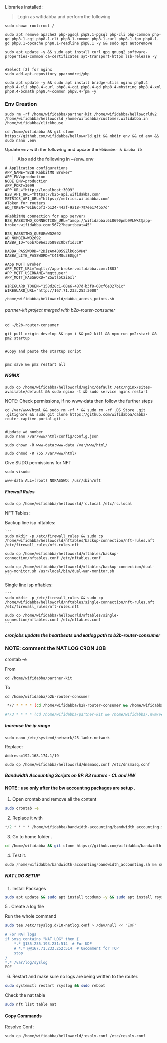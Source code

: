 Libraries installed:

> Login as wifidabba and perform the following

```
sudo chown root:root /

sudo apt remove apache2 php-pgsql php8.1-pgsql php-cli php-common php-gd php8.1-cgi php8.1-cli php8.1-common php8.1-curl php8.1-fpm php8.1-gd php8.1-opcache php8.1-readline php8.1 -y && sudo apt autoremove

sudo apt update -y && sudo apt install curl gpg gnupg2 software-properties-common ca-certificates apt-transport-https lsb-release -y


#Select [2] for nginx
sudo add-apt-repository ppa:ondrej/php

sudo apt update -y && sudo apt install bridge-utils nginx php8.4 php8.4-cli php8.4-curl php8.4-cgi php8.4-gd php8.4-mbstring php8.4-xml php8.4-bcmath php8.4-common php8.4-fpm -y
```

### Env Creation

```
sudo rm -rf /home/wifidabba/partner-kit /home/wifidabba/helloworldv2 /home/wifidabba/helloworld /home/wifidabba/customer.wifidabba.in /home/wifidabba/clickhouse

cd /home/wifidabba && git clone https://github.com/wifidabba/helloworld.git && mkdir env && cd env && sudo nano .env
```

Update env with the following and update the `WDNumber & Dabba ID`

> **Also add the following in ~/env/.env**

```
# Application configurations
APP_NAME="B2B RabbitMQ Broker"
APP_ENV=production
NODE_ENV=production
APP_PORT=3099
APP_URL="http://localhost:3099"
B2B_API_URL="https://b2b-api.wifidabba.com"
METRICS_API_URL="https://metrics.wifidabba.com"
#Token for routers
WD_TOKEN="01b6c5f3-b124-44af-9a18-787ee174b57d"

#RabbitMQ connection for app servers
B2B_RABBITMQ_CONNECTION_URL="amqp://wifidabba:6L8690pnb9VLWkt@app-broker.wifidabba.com:5672?heartbeat=45"

B2B_RABBITMQ_QUEUE=WD2692
WD_NUMBER=WD2692
DABBA_ID="65b7b96e335898c0b7f1d3c9"

DABBA_PASSWORD="2DizAm4B059ZlkOo6VHQ"
DABBA_LITE_PASSWORD="C4tM0u3ED@g!"

#App MQTT Broker
APP_MQTT_URL="mqtt://app-broker.wifidabba.com:1883"
APP_MQTT_USERNAME="mqttuser"
APP_MQTT_PASSWORD="Z5wtl5C2i6xl"

WIREGUARD_TOKEN="158d28c1-08e6-487d-b3f8-08cf6e327b1c"
WIREGUARD_URL="http://167.71.233.253:3000"
```

```
/home/wifidabba/helloworld/dabba_access_points.sh
```

###### partner-kit project merged with b2b-router-consumer

```
cd ~/b2b-router-consumer

git pull origin develop && npm i && pm2 kill && npm run pm2:start && pm2 startup


#Copy and paste the startup script


pm2 save && pm2 restart all

```

##### NGINX

```
sudo cp /home/wifidabba/helloworld/nginx/default /etc/nginx/sites-available/default && sudo nginx -t && sudo service nginx restart
```

NOTE: Check permissions, if no www-data then follow the further steps

```
cd /var/www/html && sudo rm -rf * && sudo rm -rf .DS_Store .git .gitignore && sudo git clone https://github.com/wifidabba/dabba-router-captive-portal.git .


#Update wd number
sudo nano /var/www/html/config/config.json

sudo chown -R www-data:www-data /var/www/html/

sudo chmod -R 755 /var/www/html/
```

Give SUDO permissions for NFT

```
sudo visudo

www-data ALL=(root) NOPASSWD: /usr/sbin/nft
```

##### Firewall Rules

```
sudo cp /home/wifidabba/helloworld/rc.local /etc/rc.local
```

NFT Tables:

Backup line isp nftables:

    ```
    sudo mkdir -p /etc/firewall_rules && sudo cp /home/wifidabba/helloworld/nftables/backup-connection/nft-rules.nft /etc/firewall_rules/nft-rules.nft

    sudo cp /home/wifidabba/helloworld/nftables/backup-connection/nftables.conf /etc/nftables.conf

    sudo cp /home/wifidabba/helloworld/nftables/backup-connection/dual-wan-monitor.sh /usr/local/bin/dual-wan-monitor.sh
    ```

Single line isp nftables:

    ```
    sudo mkdir -p /etc/firewall_rules && sudo cp /home/wifidabba/helloworld/nftables/single-connection/nft-rules.nft /etc/firewall_rules/nft-rules.nft

    sudo cp /home/wifidabba/helloworld/nftables/single-connection/nftables.conf /etc/nftables.conf
    ```

##### cronjobs update the heartbeats and natlog path to b2b-router-consumer

### NOTE: comment the NAT LOG CRON JOB

crontab -e

From

```
cd /home/wifidabba/partner-kit
```

To

```
cd /home/wifidabba/b2b-router-consumer
```

```sh
 */7 * * * * (cd /home/wifidabba/b2b-router-consumer && /home/wifidabba/.nvm/versions/node/v20.11.0/bin/node src/cronjobs/dabbas-heartbeat.cron.js) 2>&1 | logger -t dabbas-heartbeat-cronjob

#*/3 * * * * (cd /home/wifidabba/partner-kit && /home/wifidabba/.nvm/versions/node/v20.11.0/bin/node src/cronjobs/natlog.cron.js) 2>&1 | logger -t natlog-cronjob
```

##### Increase the ip range

```
sudo nano /etc/systemd/network/25-lanbr.network
```

Replace:

```
Address=192.168.174.1/19
```

```
sudo cp /home/wifidabba/helloworld/dnsmasq.conf /etc/dnsmasq.conf
```

##### Bandwidth Accounting Scripts on BPI R3 routers - CL and HW

#### NOTE : use only after the bw accounting packages are setup .

1. Open crontab and remove all the content

```sh
sudo crontab -e
```

2. Replace it with

```c
*/2 * * * * /home/wifidabba/bandwidth-accounting/bandwidth_accounting.sh
```

3. Go to home folder .

```sh
cd /home/wifidabba && git clone https://github.com/wifidabba/bandwidth-accounting.git
```

4. Test it.

```c
sudo /home/wifidabba/bandwidth-accounting/bandwidth_accounting.sh && sudo tail -n 50 /var/log/syslog | grep 'Successfully'
```

##### NAT LOG SETUP

1. Install Packages

```sh
sudo apt update && sudo apt install tcpdump -y && sudo apt install rsyslog
```

5 . Create a log file

Run the whole command

```sh
sudo tee /etc/rsyslog.d/10-natlog.conf > /dev/null << 'EOF'

# For NAT logs
if $msg contains "NAT LOG" then {
    *.* @135.235.193.231:514  # For UDP
    # *.* @@167.71.233.252:514  # Uncomment for TCP
    stop
}
*.* /var/log/syslog
EOF
```

6. Restart and make sure no logs are being written to the router.

```sh
sudo systemctl restart rsyslog && sudo reboot
```

Check the nat table

```sh
sudo nft list table nat
```

#### Copy Commands

Resolve Conf:

```
sudo cp /home/wifidabba/helloworld/resolv.conf /etc/resolv.conf
```
